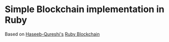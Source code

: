 # Simple Blockchain implementation in Ruby

Based on [Haseeb-Qureshi's](https://github.com/Haseeb-Qureshi) [Ruby Blockchain](https://github.com/Haseeb-Qureshi/lets-build-a-blockchain)
